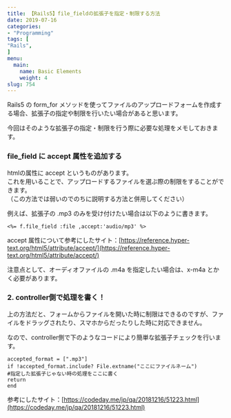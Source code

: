 ```yaml
---
title: 【Rails5】file_fieldの拡張子を指定・制限する方法
date: 2019-07-16
categories:
- "Programming"
tags: [
"Rails",
]
menu:
  main:
    name: Basic Elements
    weight: 4
slug: 754 
---
```


Rails5 の form\_for メソッドを使ってファイルのアップロードフォームを作成する場合、拡張子の指定や制限を行いたい場合があると思います。

今回はそのような拡張子の指定・制限を行う際に必要な処理をメモしておきます。

### file\_field に accept 属性を追加する

htmlの属性に accept というものがあります。  
これを用いることで、アップロードするファイルを選ぶ際の制限をすることができます。  
（この方法では弱いのでのちに説明する方法と併用してください）

例えば、拡張子の .mp3 のみを受け付けたい場合は以下のように書きます。

```
<%= f.file_field :file ,accept:'audio/mp3' %>
```

accept 属性について参考にしたサイト：[https://reference.hyper-text.org/html5/attribute/accept/](https://reference.hyper-text.org/html5/attribute/accept/)

注意点として、オーディオファイルの .m4a を指定したい場合は、x-m4a とかく必要があります。

### 2\. controller側で処理を書く！

上の方法だと、フォームからファイルを開いた時に制限はできるのですが、ファイルをドラッグされたり、スマホからだったりした時に対応できません。

なので、controller側で下のようなコードにより簡単な拡張子チェックを行います。

```
accepted_format = [".mp3"]
if !accepted_format.include? File.extname("ここにファイルネーム")
#指定した拡張子じゃない時の処理をここに書く
return
end
```

参考にしたサイト：[https://codeday.me/jp/qa/20181216/51223.html](https://codeday.me/jp/qa/20181216/51223.html)